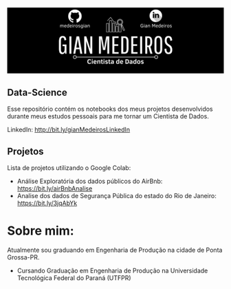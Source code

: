 ![Banner](https://github.com/medeirosgian/Data-Science/blob/main/banner.png)

## Data-Science

Esse repositório contém os notebooks dos meus projetos desenvolvidos durante meus estudos pessoais para me tornar um Cientista de Dados.

LinkedIn: http://bit.ly/gianMedeirosLinkedIn

## Projetos
Lista de projetos utilizando o Google Colab:
- Análise Exploratória dos dados públicos do AirBnb: https://bit.ly/airBnbAnalise
- Analise dos dados de Segurança Pública do estado do Rio de Janeiro: https://bit.ly/3jqAbYk

# Sobre mim:
Atualmente sou graduando em Engenharia de Produção na cidade de Ponta Grossa-PR.
- Cursando Graduação em Engenharia de Produção na Universidade Tecnológica Federal do Paraná (UTFPR)
